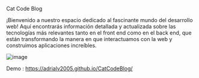 Cat Code Blog

¡Bienvenido a nuestro espacio dedicado al fascinante mundo del desarrollo web! Aquí encontrarás información detallada y actualizada sobre las tecnologías más relevantes tanto en el front end como en el back end, que están transformando la manera en que interactuamos con la web y construimos aplicaciones increíbles.

![image](https://github.com/AdriALV2005/CatCodeBlog/assets/131831796/650faaa6-f925-424d-b299-e725fd0ce35f)

Demo : https://adrialv2005.github.io/CatCodeBlog/
